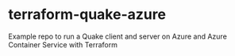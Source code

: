 # terraform-quake-azure
Example repo to run a Quake client and server on Azure and Azure Container Service with Terraform
